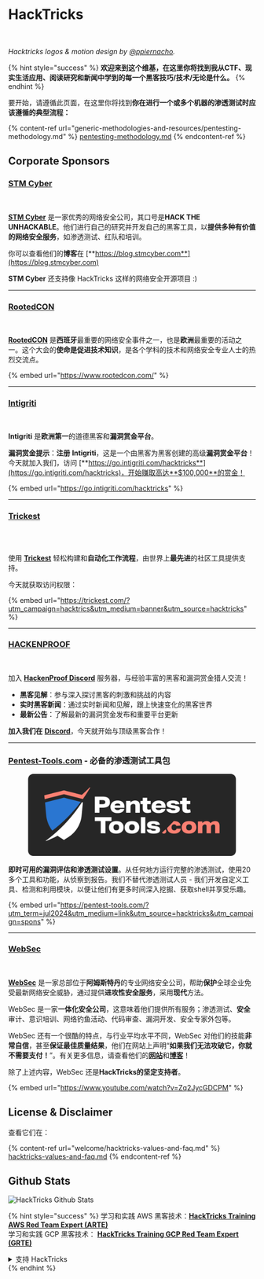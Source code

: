 # HackTricks

<figure><img src=".gitbook/assets/hacktricks.gif" alt=""><figcaption></figcaption></figure>

_Hacktricks logos & motion design by_ [_@ppiernacho_](https://www.instagram.com/ppieranacho/)_._

{% hint style="success" %}
**欢迎来到这个维基，在这里你将找到我从CTF、现实生活应用、阅读研究和新闻中学到的每一个黑客技巧/技术/无论是什么。**
{% endhint %}

要开始，请遵循此页面，在这里你将找到**你在进行一个或多个机器的渗透测试时应该遵循的典型流程：**

{% content-ref url="generic-methodologies-and-resources/pentesting-methodology.md" %}
[pentesting-methodology.md](generic-methodologies-and-resources/pentesting-methodology.md)
{% endcontent-ref %}

## Corporate Sponsors

### [STM Cyber](https://www.stmcyber.com)

<figure><img src=".gitbook/assets/stm (1).png" alt=""><figcaption></figcaption></figure>

[**STM Cyber**](https://www.stmcyber.com) 是一家优秀的网络安全公司，其口号是**HACK THE UNHACKABLE**。他们进行自己的研究并开发自己的黑客工具，以**提供多种有价值的网络安全服务**，如渗透测试、红队和培训。

你可以查看他们的**博客**在 [**https://blog.stmcyber.com**](https://blog.stmcyber.com)

**STM Cyber** 还支持像 HackTricks 这样的网络安全开源项目 :)

***

### [RootedCON](https://www.rootedcon.com/)

<figure><img src=".gitbook/assets/image (45).png" alt=""><figcaption></figcaption></figure>

[**RootedCON**](https://www.rootedcon.com) 是**西班牙**最重要的网络安全事件之一，也是**欧洲**最重要的活动之一。这个大会的**使命是促进技术知识**，是各个学科的技术和网络安全专业人士的热烈交流点。

{% embed url="https://www.rootedcon.com/" %}

***

### [Intigriti](https://www.intigriti.com)

<figure><img src=".gitbook/assets/image (47).png" alt=""><figcaption></figcaption></figure>

**Intigriti** 是**欧洲第一**的道德黑客和**漏洞赏金平台**。

**漏洞赏金提示**：**注册** **Intigriti**，这是一个由黑客为黑客创建的高级**漏洞赏金平台**！今天就加入我们，访问 [**https://go.intigriti.com/hacktricks**](https://go.intigriti.com/hacktricks)，开始赚取高达**$100,000**的赏金！

{% embed url="https://go.intigriti.com/hacktricks" %}

***

### [Trickest](https://trickest.com/?utm\_campaign=hacktrics\&utm\_medium=banner\&utm\_source=hacktricks)

<figure><img src=".gitbook/assets/image (48).png" alt=""><figcaption></figcaption></figure>

\
使用 [**Trickest**](https://trickest.com/?utm\_campaign=hacktrics\&utm\_medium=banner\&utm\_source=hacktricks) 轻松构建和**自动化工作流程**，由世界上**最先进**的社区工具提供支持。

今天就获取访问权限：

{% embed url="https://trickest.com/?utm_campaign=hacktrics&utm_medium=banner&utm_source=hacktricks" %}

***

### [HACKENPROOF](https://bit.ly/3xrrDrL)

<figure><img src=".gitbook/assets/image (50).png" alt=""><figcaption></figcaption></figure>

加入 [**HackenProof Discord**](https://discord.com/invite/N3FrSbmwdy) 服务器，与经验丰富的黑客和漏洞赏金猎人交流！

* **黑客见解**：参与深入探讨黑客的刺激和挑战的内容
* **实时黑客新闻**：通过实时新闻和见解，跟上快速变化的黑客世界
* **最新公告**：了解最新的漏洞赏金发布和重要平台更新

**加入我们在** [**Discord**](https://discord.com/invite/N3FrSbmwdy)，今天就开始与顶级黑客合作！

***

### [Pentest-Tools.com](https://pentest-tools.com/?utm_term=jul2024&utm_medium=link&utm_source=hacktricks&utm_campaign=spons) - 必备的渗透测试工具包

<figure><img src="/.gitbook/assets/pentest-tools.svg" alt=""><figcaption></figcaption></figure>

**即时可用的漏洞评估和渗透测试设置**。从任何地方运行完整的渗透测试，使用20多个工具和功能，从侦察到报告。我们不替代渗透测试人员 - 我们开发自定义工具、检测和利用模块，以便让他们有更多时间深入挖掘、获取shell并享受乐趣。

{% embed url="https://pentest-tools.com/?utm_term=jul2024&utm_medium=link&utm_source=hacktricks&utm_campaign=spons" %}

***

### [WebSec](https://websec.nl/)

<figure><img src=".gitbook/assets/websec (1).svg" alt=""><figcaption></figcaption></figure>

[**WebSec**](https://websec.nl) 是一家总部位于**阿姆斯特丹**的专业网络安全公司，帮助**保护**全球企业免受最新网络安全威胁，通过提供**进攻性安全服务**，采用**现代**方法。

WebSec 是一家**一体化安全公司**，这意味着他们提供所有服务；渗透测试、**安全**审计、意识培训、网络钓鱼活动、代码审查、漏洞开发、安全专家外包等。

WebSec 还有一个很酷的特点，与行业平均水平不同，WebSec 对他们的技能**非常自信**，甚至**保证最佳质量结果**，他们在网站上声明“**如果我们无法攻破它，你就不需要支付！**”。有关更多信息，请查看他们的[**网站**](https://websec.nl/en/)和[**博客**](https://websec.nl/blog/)！

除了上述内容，WebSec 还是**HackTricks的坚定支持者**。

{% embed url="https://www.youtube.com/watch?v=Zq2JycGDCPM" %}


## License & Disclaimer

查看它们在：

{% content-ref url="welcome/hacktricks-values-and-faq.md" %}
[hacktricks-values-and-faq.md](welcome/hacktricks-values-and-faq.md)
{% endcontent-ref %}

## Github Stats

![HackTricks Github Stats](https://repobeats.axiom.co/api/embed/68f8746802bcf1c8462e889e6e9302d4384f164b.svg "Repobeats analytics image")


{% hint style="success" %}
学习和实践 AWS 黑客技术：<img src="/.gitbook/assets/arte.png" alt="" data-size="line">[**HackTricks Training AWS Red Team Expert (ARTE)**](https://training.hacktricks.xyz/courses/arte)<img src="/.gitbook/assets/arte.png" alt="" data-size="line">\
学习和实践 GCP 黑客技术： <img src="/.gitbook/assets/grte.png" alt="" data-size="line">[**HackTricks Training GCP Red Team Expert (GRTE)**<img src="/.gitbook/assets/grte.png" alt="" data-size="line">](https://training.hacktricks.xyz/courses/grte)

<details>

<summary>支持 HackTricks</summary>

* 查看 [**订阅计划**](https://github.com/sponsors/carlospolop)!
* **加入** 💬 [**Discord 群组**](https://discord.gg/hRep4RUj7f) 或 [**电报群组**](https://t.me/peass) 或 **在** **Twitter** 🐦 [**@hacktricks\_live**](https://twitter.com/hacktricks\_live)**上关注我们。**
* **通过向** [**HackTricks**](https://github.com/carlospolop/hacktricks) 和 [**HackTricks Cloud**](https://github.com/carlospolop/hacktricks-cloud) github 仓库提交PR来分享黑客技巧。

</details>
{% endhint %}
